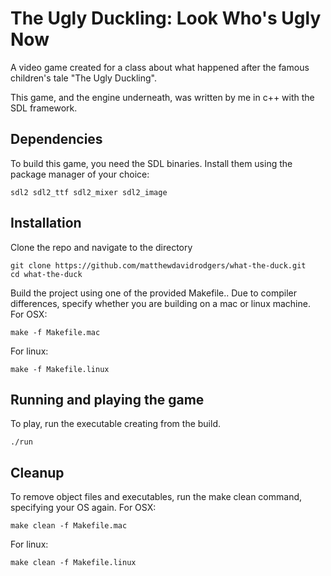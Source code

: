 # The Ugly Duckling: Look Who's Ugly Now

A video game created for a class about what happened after the famous children's tale "The Ugly Duckling".

This game, and the engine underneath, was written by me in c++ with the SDL framework.

## Dependencies

To build this game, you need the SDL binaries. Install them using the package manager of your choice:
```
sdl2 sdl2_ttf sdl2_mixer sdl2_image
```

## Installation

Clone the repo and navigate to the directory
```
git clone https://github.com/matthewdavidrodgers/what-the-duck.git
cd what-the-duck
```
Build the project using one of the provided Makefile.. Due to compiler differences, specify whether you are building on a mac or linux machine.
For OSX:
```
make -f Makefile.mac
```
For linux:
```
make -f Makefile.linux
```

## Running and playing the game

To play, run the executable creating from the build.
```
./run
```

## Cleanup

To remove object files and executables, run the make clean command, specifying your OS again.
For OSX:
```
make clean -f Makefile.mac
```
For linux:
```
make clean -f Makefile.linux
```
